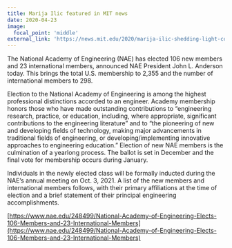 ```yaml
---
title: Marija Ilic featured in MIT news
date: 2020-04-23
image:
  focal_point: 'middle'
external_link: 'https://news.mit.edu/2020/marija-ilic-shedding-light-complex-power-systems-0423'
---
```


<!--more-->

The National Academy of Engineering (NAE) has elected 106 new members and 23
international members, announced NAE President John L. Anderson today. This
brings the total U.S. membership to 2,355 and the number of international
members to 298.

Election to the National Academy of Engineering is among the highest
professional distinctions accorded to an engineer. Academy membership honors
those who have made outstanding contributions to “engineering research,
practice, or education, including, where appropriate, significant contributions
to the engineering literature” and to “the pioneering of new and developing
fields of technology, making major advancements in traditional fields of
engineering, or developing/implementing innovative approaches to engineering
education.” Election of new NAE members is the culmination of a yearlong
process. The ballot is set in December and the final vote for membership occurs
during January.

Individuals in the newly elected class will be formally inducted during the
NAE’s annual meeting on Oct. 3, 2021. A list of the new members and
international members follows, with their primary affiliations at the time of
election and a brief statement of their principal engineering accomplishments.

[https://www.nae.edu/248499/National-Academy-of-Engineering-Elects-106-Members-and-23-International-Members](https://www.nae.edu/248499/National-Academy-of-Engineering-Elects-106-Members-and-23-International-Members)